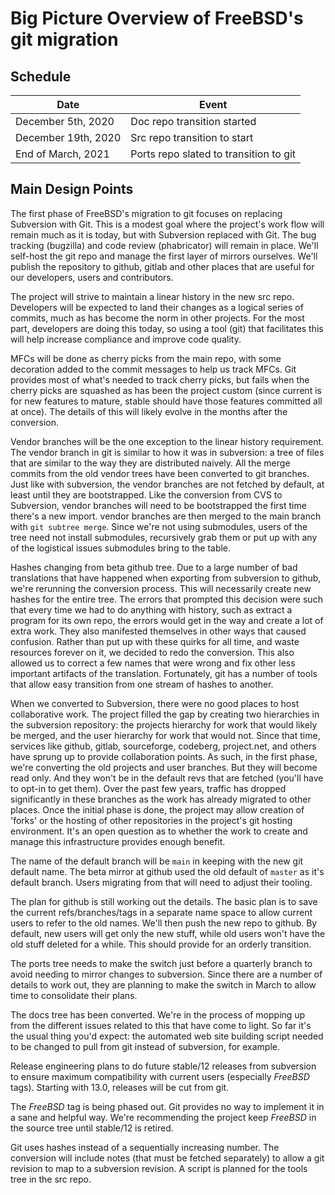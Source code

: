 # Big Picture Overview of FreeBSD's git migration

## Schedule

| Date | Event |
|------|-------|
| December 5th, 2020 | Doc repo transition started |
| December 19th, 2020 | Src repo transition to start |
| End of March, 2021 | Ports repo slated to transition to git |

## Main Design Points

The first phase of FreeBSD's migration to git focuses on replacing
Subversion with Git.  This is a modest goal where the project's work
flow will remain much as it is today, but with Subversion replaced
with Git. The bug tracking (bugzilla) and code review (phabricator)
will remain in place. We'll self-host the git repo and manage
the first layer of mirrors ourselves. We'll publish the repository to
github, gitlab and other places that are useful for our developers,
users and contributors.

The project will strive to maintain a linear history in the new src
repo.  Developers will be expected to land their changes as a logical
series of commits, much as has become the norm in other projects. For
the most part, developers are doing this today, so using a tool (git)
that facilitates this will help increase compliance and improve code
quality.

MFCs will be done as cherry picks from the main repo, with some
decoration added to the commit messages to help us track MFCs. Git
provides most of what's needed to track cherry picks, but fails when
the cherry picks are squashed as has been the project custom (since
current is for new features to mature, stable should have those
features committed all at once). The details of this will likely
evolve in the months after the conversion.

Vendor branches will be the one exception to the linear history
requirement. The vendor branch in git is similar to how it was in
subversion: a tree of files that are similar to the way they are
distributed naively. All the merge commits from the old vendor trees
have been converted to git branches. Just like with subversion, the
vendor branches are not fetched by default, at least until they are
bootstrapped. Like the conversion from CVS to Subversion, vendor
branches will need to be bootstrapped the first time there's a new
import. vendor branches are then merged to the main branch with `git
subtree merge`. Since we're not using submodules, users of the tree
need not install submodules, recursively grab them or put up with any
of the logistical issues submodules bring to the table.

Hashes changing from beta github tree. Due to a large number of bad
translations that have happened when exporting from subversion to
github, we're rerunning the conversion process. This will necessarily
create new hashes for the entire tree. The errors that prompted this
decision were such that every time we had to do anything with history,
such as extract a program for its own repo, the errors would get in
the way and create a lot of extra work. They also manifested
themselves in other ways that caused confusion. Rather than put up
with these quirks for all time, and waste resources forever on it, we
decided to redo the conversion. This also allowed us to correct a
few names that were wrong and fix other less important artifacts of
the translation. Fortunately, git has a number of tools that allow
easy transition from one stream of hashes to another.

When we converted to Subversion, there were no good places to host
collaborative work. The project filled the gap by creating two
hierarchies in the subversion repository: the projects hierarchy for
work that would likely be merged, and the user hierarchy for work that
would not. Since that time, services like github, gitlab, sourceforge, codeberg,
project.net, and others have sprung up to provide collaboration
points. As such, in the first phase, we're converting the old projects
and user branches. But they will become read only. And they won't be
in the default revs that are fetched (you'll have to opt-in to get
them). Over the past few years, traffic has dropped significantly in
these branches as the work has already migrated to other places. Once
the initial phase is done, the project may allow creation of 'forks'
or the hosting of other repositories in the project's git hosting
environment. It's an open question as to whether the work to create
and manage this infrastructure provides enough benefit.

The name of the default branch will be `main` in keeping with the new
git default name. The beta mirror at github used the old default of
`master` as it's default branch. Users migrating from that will need
to adjust their tooling.

The plan for github is still working out the details. The basic plan
is to save the current refs/branches/tags in a separate name space to
allow current users to refer to the old names. We'll then push the new
repo to github. By default, new users will get only the new stuff,
while old users won't have the old stuff deleted for a while. This
should provide for an orderly transition.

The ports tree needs to make the switch just before a quarterly branch
to avoid needing to mirror changes to subversion. Since there are a
number of details to work out, they are planning to make the switch in
March to allow time to consolidate their plans.

The docs tree has been converted. We're in the process of mopping up
from the different issues related to this that have come to light. So
far it's the usual thing you'd expect: the automated web site building
script needed to be changed to pull from git instead of subversion,
for example.

Release engineering plans to do future stable/12 releases from
subversion to ensure maximum compatibility with current users
(especially $FreeBSD$ tags). Starting with 13.0, releases will be cut
from git.

The $FreeBSD$ tag is being phased out. Git provides no way to
implement it in a sane and helpful way. We're recommending the project
keep $FreeBSD$ in the source tree until stable/12 is retired.

Git uses hashes instead of a sequentially increasing number. The
conversion will include notes (that must be fetched separately) to
allow a git revision to map to a subversion revision. A script is
planned for the tools tree in the src repo.

